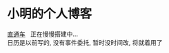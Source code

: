 # 小明的个人博客   
[直通车](https://xiaomingTang.github.io/blog/)  
正在慢慢搭建中...  
日历是以前写的, 没有事件委托, 暂时没时间改, 将就着用了

